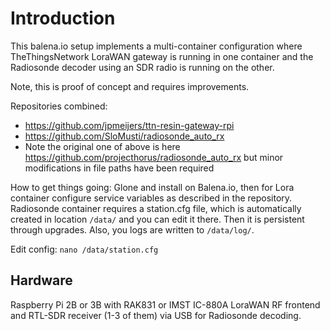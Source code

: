 # Introduction
This balena.io setup implements a multi-container configuration where TheThingsNetwork LoraWAN gateway is running in one container and the Radiosonde decoder using an SDR radio is running on the other.

Note, this is proof of concept and requires improvements.

Repositories combined:
 * https://github.com/jpmeijers/ttn-resin-gateway-rpi
 * https://github.com/SloMusti/radiosonde_auto_rx
  * Note the original one of above is here https://github.com/projecthorus/radiosonde_auto_rx but minor modifications in file paths have been required

How to get things going: Glone and install on Balena.io, then for Lora container configure service variables as described in the repository. Radiosonde container requires a station.cfg file, which is automatically created in location `/data/` and you can edit it there. Then it is persistent through upgrades. Also, you logs are written to `/data/log/`.

Edit config: `nano /data/station.cfg`

## Hardware
Raspberry Pi 2B or 3B with RAK831 or IMST IC-880A LoraWAN RF frontend and RTL-SDR receiver (1-3 of them) via USB for Radiosonde decoding.
